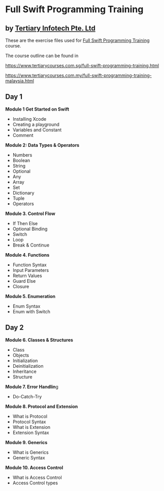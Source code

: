 # Full Swift Programming Training
## by [Tertiary Infotech Pte. Ltd](https://www.tertiarycourses.com.sg/)

These are the exercise files used for [Full Swift Programming Training](https://www.tertiarycourses.com.sg/full-swift-programming-training.html) course. 

The course outline can be found in 

https://www.tertiarycourses.com.sg/full-swift-programming-training.html

https://www.tertiarycourses.com.my/full-swift-programming-training-malaysia.html

<h2>Day 1</h2>
<p><strong>Module 1 Get Started on Swift</strong> </p>
<ul>
<li>Installing Xcode</li>
<li>Creating a playground</li>
<li>Variables and Constant</li>
<li>Comment</li>
</ul>
<p><strong>Module 2: Data Types &amp; Operators</strong></p>
<ul>
<li>Numbers</li>
<li>Boolean</li>
<li>String</li>
<li>Optional</li>
<li>Any</li>
<li>Array</li>
<li>Set</li>
<li>Dictionary</li>
<li>Tuple</li>
<li>Operators</li>
</ul>
<p></p>
<p><strong>Module 3. Control Flow</strong></p>
<ul>
<li>If Then Else</li>
<li>Optional Binding</li>
<li>Switch</li>
<li>Loop</li>
<li>Break &amp; Continue</li>
</ul>
<p><strong>Module 4. Functions</strong></p>
<ul>
<li>Function Syntax</li>
<li>Input Parameters</li>
<li>Return Values</li>
<li>Guard Else</li>
<li>Closure</li>
</ul>
<p><strong>Module 5. Enumeration</strong></p>
<ul>
<li>Enum Syntax</li>
<li>Enum with Switch</li>
</ul>
<h2>Day 2</h2>
<p><strong>Module 6. Classes &amp; Structures</strong></p>
<ul>
<li>Class</li>
<li>Objects</li>
<li>Initialization</li>
<li>Deinitialization</li>
<li>Inheritance</li>
<li>Structure</li>
</ul>
<p><strong>Module 7. Error Handlin</strong>g</p>
<ul>
<li>Do-Catch-Try</li>
</ul>
<p><strong>Module 8. Protocol and Extension</strong></p>
<ul>
<li>What is Protocol</li>
<li>Protocol Syntax</li>
<li>What is Extension</li>
<li>Extension Syntax</li>
</ul>
<p><strong>Module 9. Generics</strong></p>
<ul>
<li>What is Generics</li>
<li>Generic Syntax</li>
</ul>
<p><strong>Module 10. Access Control</strong></p>
<ul>
<li>What is Access Control</li>
<li>Access Control types</li>
</ul>




